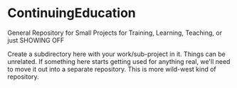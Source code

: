 # ContinuingEducation
General Repository for Small Projects for Training, Learning, Teaching, or just SHOWING OFF

Create a subdirectory here with your work/sub-project in it.
Things can be unrelated.   If something here starts getting used
for anything real, we'll need to move it out into a separate repository.
This is more wild-west kind of repository.

